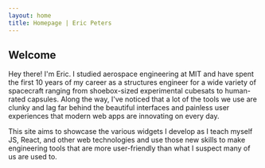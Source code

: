 ```yaml
---
layout: home
title: Homepage | Eric Peters
---
```

## Welcome
Hey there! I'm Eric. I studied aerospace engineering at MIT and have spent the first 10 years of my career as a structures engineer for a wide variety of spacecraft ranging from shoebox-sized experimental cubesats to human-rated capsules. Along the way, I've noticed that a lot of the tools we use are clunky and lag far behind the beautiful interfaces and painless user experiences that modern web apps are innovating on every day.

This site aims to showcase the various widgets I develop as I teach myself JS, React, and other web technologies and use those new skills to make engineering tools that are more user-friendly than what I suspect many of us are used to.